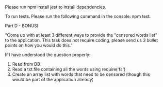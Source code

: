 Please run npm install jest to install dependencies.

To run tests. Please run the following command in the console: npm test.

Part D - BONUS)

"Come up with at least 3 different ways to provide the "censored words list" to the application. This task does not require coding, please send us 3 bullet points on how you would do this."

If I have understood the question properly:

1) Read from DB
2) Read a txt.file containing all the words using require('fs')
3) Create an array list with words that need to be censored (though this would be part of the application already)
